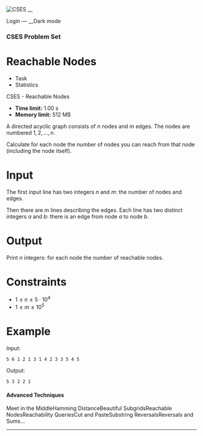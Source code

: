 ![CSES](/logo.png?1) __

Login — __Dark mode

### CSES Problem Set

# Reachable Nodes

  * Task
  * Statistics

CSES - Reachable Nodes

  * **Time limit:** 1.00 s
  * **Memory limit:** 512 MB

A directed acyclic graph consists of $n$ nodes and $m$ edges. The nodes are
numbered $1,2,\dots,n$.

Calculate for each node the number of nodes you can reach from that node
(including the node itself).

# Input

The first input line has two integers $n$ and $m$: the number of nodes and
edges.

Then there are $m$ lines describing the edges. Each line has two distinct
integers $a$ and $b$: there is an edge from node $a$ to node $b$.

# Output

Print $n$ integers: for each node the number of reachable nodes.

# Constraints

  * $1 \le n \le 5 \cdot 10^4$
  * $1 \le m \le 10^5$

# Example

Input:

``` 5 6 1 2 1 3 1 4 2 3 3 5 4 5 ```

Output:

``` 5 3 2 2 1 ```

#### Advanced Techniques

Meet in the MiddleHamming DistanceBeautiful SubgridsReachable
NodesReachability QueriesCut and PasteSubstring ReversalsReversals and Sums...

* * *

